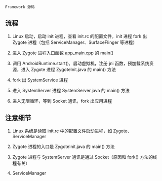 `Framework 源码`

## 流程

1. Linux 启动，启动 init 进程，查看 init.rc 的配置文件，init 进程 fork 出 Zygote 进程（包括 ServiceManager、SurfaceFlinger 等进程）

2. 进入 Zygote 进程入口函数 app_main.cpp 的 main()
3. 调用 AndroidRuntime.start()，启动虚拟机，注册 jni 函数，预加载系统资源，进入 Zygote 进程 ZygoteInit.java 的 main() 方法
4. fork 出 SystemService 进程
5. 进入 SystemServer 进程 SystemServer.java 的 main() 方法
6. 进入无限循环，等到 Socket 通讯，fork 出应用进程

## 注意细节
1. Linux 系统是读取 init.rc 中的配置文件启动进程，如 Zygote、ServiceManager

2. Zygote 进程的入口是 ZygoteInit.java 的 main() 方法
2. Zygote 进程与 SystemServer 通讯是通过 Socket（原因和 fork() 方法的线程有关）
3. ServiceManager

